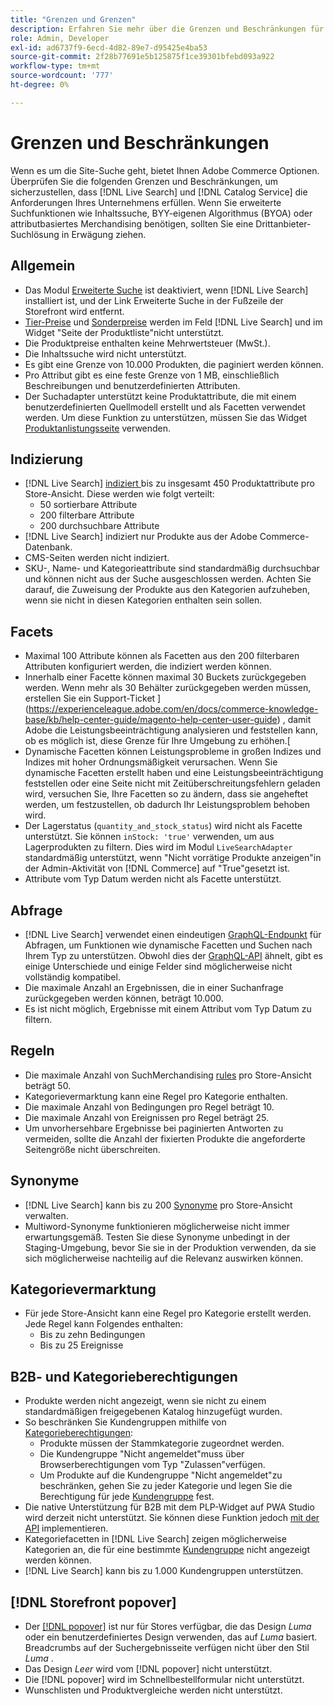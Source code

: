 ```yaml
---
title: "Grenzen und Grenzen"
description: Erfahren Sie mehr über die Grenzen und Beschränkungen für [!DNL Live Search] s, um sicherzustellen, dass sie den Anforderungen Ihres Unternehmens entsprechen.
role: Admin, Developer
exl-id: ad6737f9-6ecd-4d82-89e7-d95425e4ba53
source-git-commit: 2f28b77691e5b125875f1ce39301bfebd093a922
workflow-type: tm+mt
source-wordcount: '777'
ht-degree: 0%

---
```


# Grenzen und Beschränkungen

Wenn es um die Site-Suche geht, bietet Ihnen Adobe Commerce Optionen. Überprüfen Sie die folgenden Grenzen und Beschränkungen, um sicherzustellen, dass [!DNL Live Search] und [!DNL Catalog Service] die Anforderungen Ihres Unternehmens erfüllen. Wenn Sie erweiterte Suchfunktionen wie Inhaltssuche, BYY-eigenen Algorithmus (BYOA) oder attributbasiertes Merchandising benötigen, sollten Sie eine Drittanbieter-Suchlösung in Erwägung ziehen.

## Allgemein

- Das Modul [Erweiterte Suche](https://experienceleague.adobe.com/en/docs/commerce-admin/catalog/catalog/search/search) ist deaktiviert, wenn [!DNL Live Search] installiert ist, und der Link Erweiterte Suche in der Fußzeile der Storefront wird entfernt.
- [Tier-Preise](https://experienceleague.adobe.com/en/docs/commerce-admin/catalog/products/pricing/product-price-tier) und [Sonderpreise](https://experienceleague.adobe.com/en/docs/commerce-admin/catalog/products/pricing/product-price-special) werden im Feld [!DNL Live Search] und im Widget &quot;Seite der Produktliste&quot;nicht unterstützt.
- Die Produktpreise enthalten keine Mehrwertsteuer (MwSt.).
- Die Inhaltssuche wird nicht unterstützt.
- Es gibt eine Grenze von 10.000 Produkten, die paginiert werden können.
- Pro Attribut gibt es eine feste Grenze von 1 MB, einschließlich Beschreibungen und benutzerdefinierten Attributen.
- Der Suchadapter unterstützt keine Produktattribute, die mit einem benutzerdefinierten Quellmodell erstellt und als Facetten verwendet werden. Um diese Funktion zu unterstützen, müssen Sie das Widget [Produktanlistungsseite](plp-styling.md) verwenden.

## Indizierung

- [!DNL Live Search] [ indiziert ](indexing.md) bis zu insgesamt 450 Produktattribute pro Store-Ansicht. Diese werden wie folgt verteilt:
   - 50 sortierbare Attribute
   - 200 filterbare Attribute
   - 200 durchsuchbare Attribute
- [!DNL Live Search] indiziert nur Produkte aus der Adobe Commerce-Datenbank.
- CMS-Seiten werden nicht indiziert.
- SKU-, Name- und Kategorieattribute sind standardmäßig durchsuchbar und können nicht aus der Suche ausgeschlossen werden. Achten Sie darauf, die Zuweisung der Produkte aus den Kategorien aufzuheben, wenn sie nicht in diesen Kategorien enthalten sein sollen.

## Facets

- Maximal 100 Attribute können als Facetten aus den 200 filterbaren Attributen konfiguriert werden, die indiziert werden können.
- Innerhalb einer Facette können maximal 30 Buckets zurückgegeben werden. Wenn mehr als 30 Behälter zurückgegeben werden müssen, erstellen Sie ein Support-Ticket ](https://experienceleague.adobe.com/en/docs/commerce-knowledge-base/kb/help-center-guide/magento-help-center-user-guide) , damit Adobe die Leistungsbeeinträchtigung analysieren und feststellen kann, ob es möglich ist, diese Grenze für Ihre Umgebung zu erhöhen.[
- Dynamische Facetten können Leistungsprobleme in großen Indizes und Indizes mit hoher Ordnungsmäßigkeit verursachen. Wenn Sie dynamische Facetten erstellt haben und eine Leistungsbeeinträchtigung feststellen oder eine Seite nicht mit Zeitüberschreitungsfehlern geladen wird, versuchen Sie, Ihre Facetten so zu ändern, dass sie angeheftet werden, um festzustellen, ob dadurch Ihr Leistungsproblem behoben wird.
- Der Lagerstatus (`quantity_and_stock_status`) wird nicht als Facette unterstützt. Sie können `inStock: 'true'` verwenden, um aus Lagerprodukten zu filtern. Dies wird im Modul `LiveSearchAdapter` standardmäßig unterstützt, wenn &quot;Nicht vorrätige Produkte anzeigen&quot;in der Admin-Aktivität von [!DNL Commerce] auf &quot;True&quot;gesetzt ist.
- Attribute vom Typ Datum werden nicht als Facette unterstützt.

## Abfrage

- [!DNL Live Search] verwendet einen eindeutigen [GraphQL-Endpunkt](https://developer.adobe.com/commerce/services/graphql/live-search/) für Abfragen, um Funktionen wie dynamische Facetten und Suchen nach Ihrem Typ zu unterstützen. Obwohl dies der [GraphQL-API](https://developer.adobe.com/commerce/webapi/graphql/) ähnelt, gibt es einige Unterschiede und einige Felder sind möglicherweise nicht vollständig kompatibel.
- Die maximale Anzahl an Ergebnissen, die in einer Suchanfrage zurückgegeben werden können, beträgt 10.000.
- Es ist nicht möglich, Ergebnisse mit einem Attribut vom Typ Datum zu filtern.

## Regeln

- Die maximale Anzahl von SuchMerchandising [rules](rules.md) pro Store-Ansicht beträgt 50.
- Kategorievermarktung kann eine Regel pro Kategorie enthalten.
- Die maximale Anzahl von Bedingungen pro Regel beträgt 10.
- Die maximale Anzahl von Ereignissen pro Regel beträgt 25.
- Um unvorhersehbare Ergebnisse bei paginierten Antworten zu vermeiden, sollte die Anzahl der fixierten Produkte die angeforderte Seitengröße nicht überschreiten.

## Synonyme

- [!DNL Live Search] kann bis zu 200 [Synonyme](synonyms.md) pro Store-Ansicht verwalten.
- Multiword-Synonyme funktionieren möglicherweise nicht immer erwartungsgemäß. Testen Sie diese Synonyme unbedingt in der Staging-Umgebung, bevor Sie sie in der Produktion verwenden, da sie sich möglicherweise nachteilig auf die Relevanz auswirken können.

## Kategorievermarktung

- Für jede Store-Ansicht kann eine Regel pro Kategorie erstellt werden. Jede Regel kann Folgendes enthalten:
   - Bis zu zehn Bedingungen
   - Bis zu 25 Ereignisse

## B2B- und Kategorieberechtigungen

- Produkte werden nicht angezeigt, wenn sie nicht zu einem standardmäßigen freigegebenen Katalog hinzugefügt wurden.
- So beschränken Sie Kundengruppen mithilfe von [Kategorieberechtigungen](https://experienceleague.adobe.com/en/docs/commerce-admin/catalog/categories/category-permissions):
   - Produkte müssen der Stammkategorie zugeordnet werden.
   - Die Kundengruppe &quot;Nicht angemeldet&quot;muss über Browserberechtigungen vom Typ &quot;Zulassen&quot;verfügen.
   - Um Produkte auf die Kundengruppe &quot;Nicht angemeldet&quot;zu beschränken, gehen Sie zu jeder Kategorie und legen Sie die Berechtigung für jede [Kundengruppe](https://experienceleague.adobe.com/en/docs/commerce-admin/b2b/shared-catalogs/catalog-shared-manage) fest.
- Die native Unterstützung für B2B mit dem PLP-Widget auf PWA Studio wird derzeit nicht unterstützt. Sie können diese Funktion jedoch [mit der API](install.md#pwa-support) implementieren.
- Kategoriefacetten in [!DNL Live Search] zeigen möglicherweise Kategorien an, die für eine bestimmte [Kundengruppe](https://experienceleague.adobe.com/en/docs/commerce-admin/b2b/shared-catalogs/catalog-shared-manage) nicht angezeigt werden können.
- [!DNL Live Search] kann bis zu 1.000 Kundengruppen unterstützen.

## [!DNL Storefront popover]

- Der [[!DNL popover]](storefront-popover.md) ist nur für Stores verfügbar, die das Design *Luma* oder ein benutzerdefiniertes Design verwenden, das auf *Luma* basiert. Breadcrumbs auf der Suchergebnisseite verfügen nicht über den Stil *Luma* .
- Das Design *Leer* wird vom [!DNL popover] nicht unterstützt.
- Die [!DNL popover] wird im Schnellbestellformular nicht unterstützt.
- Wunschlisten und Produktvergleiche werden nicht unterstützt.
